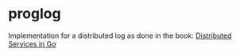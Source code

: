 # proglog

Implementation for a distributed log as done in the book: [Distributed Services in Go](https://pragprog.com/titles/tjgo/distributed-services-with-go/)
